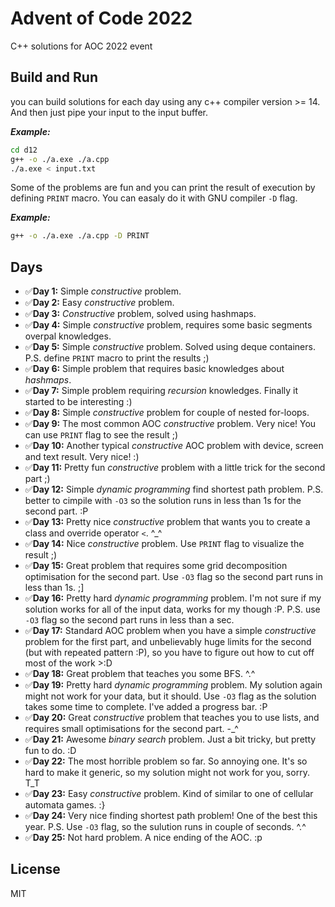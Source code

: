 # Advent of Code 2022
C++ solutions for AOC 2022 event

## Build and Run
you can build solutions for each day using any c++ compiler version >= 14. And then just pipe your input to the input buffer.

***Example:***
```bash
cd d12
g++ -o ./a.exe ./a.cpp
./a.exe < input.txt
```

Some of the problems are fun and you can print the result of execution by defining `PRINT` macro. You can easaly do it with
GNU compiler `-D` flag.

***Example:***
```bash
g++ -o ./a.exe ./a.cpp -D PRINT
```

## Days
* ✅**Day 1:** Simple _constructive_ problem.
* ✅**Day 2:** Easy _constructive_ problem.
* ✅**Day 3:** _Constructive_ problem, solved using hashmaps.
* ✅**Day 4:** Simple _constructive_ problem, requires some basic segments overpal knowledges.
* ✅**Day 5:** Simple _constructive_ problem. Solved using deque containers. P.S. define `PRINT` macro to print the results ;)
* ✅**Day 6:** Simple problem that requires basic knowledges about _hashmaps_.
* ✅**Day 7:** Simple problem requiring _recursion_ knowledges. Finally it started to be interesting :)
* ✅**Day 8:** Simple _constructive_ problem for couple of nested for-loops.
* ✅**Day 9:** The most common AOC _constructive_ problem. Very nice! You can use `PRINT` flag to see the result ;)
* ✅**Day 10:** Another typical _constructive_ AOC problem with device, screen and text result. Very nice! :)
* ✅**Day 11:** Pretty fun _constructive_ problem with a little trick for the second part ;)
* ✅**Day 12:** Simple _dynamic programming_ find shortest path problem. P.S. better to cimpile with `-O3` so the solution runs in less than 1s for the second part. :P
* ✅**Day 13:** Pretty nice _constructive_ problem that wants you to create a class and override operator `<`. ^_^
* ✅**Day 14:** Nice _constructive_ problem. Use `PRINT` flag to visualize the result ;)
* ✅**Day 15:** Great problem that requires some grid decomposition optimisation for the second part. Use `-O3` flag so the second part runs in less than 1s. ;]
* ✅**Day 16:** Pretty hard _dynamic programming_ problem. I'm not sure if my solution works for all of the input data, works for my though :P. P.S. use `-O3` flag so the second part runs in less than a sec.
* ✅**Day 17:** Standard AOC problem when you have a simple _constructive_ problem for the first part, and unbelievably huge limits for the second (but with repeated pattern :P), so you have to figure out how to cut off most of the work >:D
* ✅**Day 18:** Great problem that teaches you some BFS. ^.^
* ✅**Day 19:** Pretty hard _dynamic programming_ problem. My solution again might not work for your data, but it should. Use `-O3` flag as the solution takes some time to complete. I've added a progress bar. :P
* ✅**Day 20:** Great _constructive_ problem that teaches you to use lists, and requires small optimisations for the second part. -_^
* ✅**Day 21:** Awesome _binary search_ problem. Just a bit tricky, but pretty fun to do. :D
* ✅**Day 22:** The most horrible problem so far. So annoying one. It's so hard to make it generic, so my solution might not work for you, sorry. T_T
* ✅**Day 23:** Easy _constructive_ problem. Kind of similar to one of cellular automata games. :}
* ✅**Day 24:** Very nice finding shortest path problem! One of the best this year. P.S. Use `-O3` flag, so the sulution runs in couple of seconds. ^.^
* ✅**Day 25:** Not hard problem. A nice ending of the AOC. :p

## License
MIT
